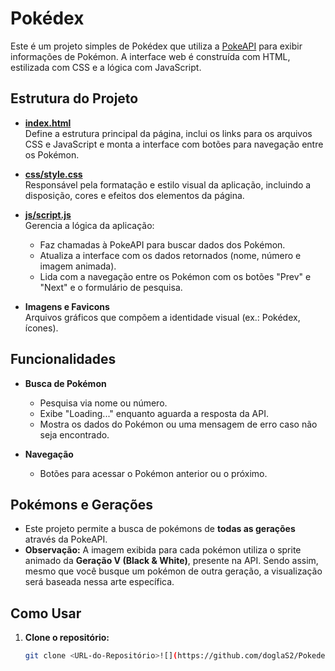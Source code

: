 # Pokédex

Este é um projeto simples de Pokédex que utiliza a [PokeAPI](https://pokeapi.co/) para exibir informações de Pokémon. A interface web é construída com HTML, estilizada com CSS e a lógica com JavaScript.

## Estrutura do Projeto

- **[index.html](index.html)**  
  Define a estrutura principal da página, inclui os links para os arquivos CSS e JavaScript e monta a interface com botões para navegação entre os Pokémon.

- **[css/style.css](css/style.css)**  
  Responsável pela formatação e estilo visual da aplicação, incluindo a disposição, cores e efeitos dos elementos da página.

- **[js/script.js](js/script.js)**  
  Gerencia a lógica da aplicação:  
  - Faz chamadas à PokeAPI para buscar dados dos Pokémon.  
  - Atualiza a interface com os dados retornados (nome, número e imagem animada).  
  - Lida com a navegação entre os Pokémon com os botões "Prev" e "Next" e o formulário de pesquisa.

- **Imagens e Favicons**  
  Arquivos gráficos que compõem a identidade visual (ex.: Pokédex, ícones).

## Funcionalidades

- **Busca de Pokémon**  
  - Pesquisa via nome ou número.  
  - Exibe "Loading..." enquanto aguarda a resposta da API.  
  - Mostra os dados do Pokémon ou uma mensagem de erro caso não seja encontrado.

- **Navegação**  
  - Botões para acessar o Pokémon anterior ou o próximo.

## Pokémons e Gerações

- Este projeto permite a busca de pokémons de **todas as gerações** através da PokeAPI.
- **Observação:** A imagem exibida para cada pokémon utiliza o sprite animado da **Geração V (Black & White)**, presente na API. Sendo assim, mesmo que você busque um pokémon de outra geração, a visualização será baseada nessa arte específica.

## Como Usar

1. **Clone o repositório:**

   ```sh
   git clone <URL-do-Repositório>![](https://github.com/doglaS2/Pokedex/blob/master/mostruario.png)